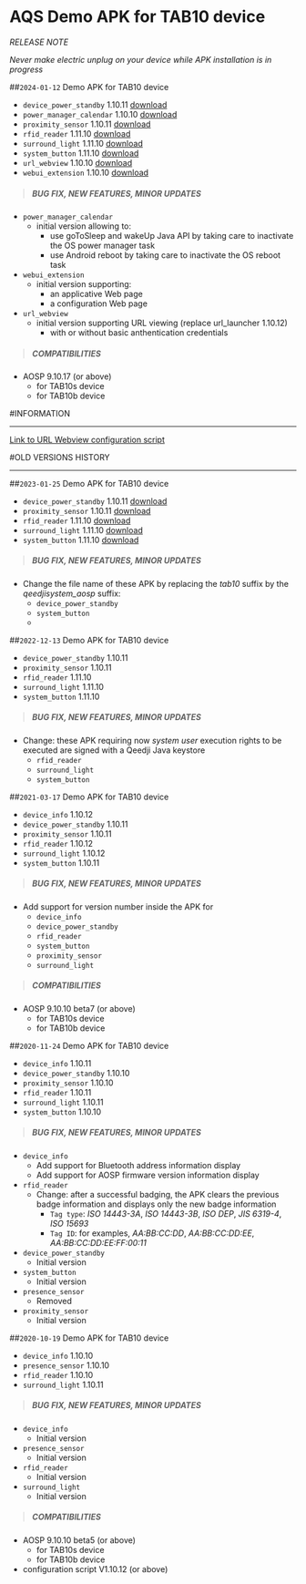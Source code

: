 # AQS Demo APK for TAB10 device
*RELEASE NOTE*

*Never make electric unplug on your device while APK installation is in progress*

##`2024-01-12` Demo APK for TAB10 device
- `device_power_standby` 1.10.11 [download](https://github.com/innes-labs/archives/downloads/tab10/APK/device_power_standby-qeedjisystem_aosp-setup-1.10.11.apk)
- `power_manager_calendar` 1.10.10 [download](https://github.com/innes-labs/archives/downloads/tab10/APK/power_manager_calendar-qeedjisystem_aosp-setup-1.10.10.apk)
- `proximity_sensor` 1.10.11 [download](https://github.com/innes-labs/archives/downloads/tab10/APK/proximity_sensor-tab10-setup-1.10.11.apk)
- `rfid_reader` 1.11.10 [download](https://github.com/innes-labs/archives/downloads/tab10/APK/rfid_reader-tab10-setup-1.11.10.apk)
- `surround_light` 1.11.10 [download](https://github.com/innes-labs/archives/downloads/tab10/APK/surround_light-tab10-setup-1.11.10.apk)
- `system_button` 1.11.10 [download](https://github.com/innes-labs/archives/downloads/tab10/APK/system_button-qeedjisystem_aosp-setup-1.11.10.apk)
- `url_webview` 1.10.10 [download](https://github.com/innes-labs/archives/downloads/tab10/APK/url_webview-qeedjisystem_aosp-setup-1.10.10.apk)
- `webui_extension` 1.10.10 [download](https://github.com/innes-labs/archives/downloads/tab10/APK/webui_extension-qeedjisystem_aosp-setup-1.10.10.apk)

>##### **BUG FIX, NEW FEATURES, MINOR UPDATES**
- `power_manager_calendar`
	- initial version allowing to:
		- use goToSleep and wakeUp Java API by taking care to inactivate the OS power manager task
		- use Android reboot by taking care to inactivate the OS reboot task
- `webui_extension`
	- initial version supporting:
		- an applicative Web page
		- a configuration Web page
- `url_webview`
	- initial version supporting URL viewing (replace url_launcher 1.10.12)
		- with or without basic anthentication credentials

>##### **COMPATIBILITIES**
- AOSP 9.10.17 (or above)
	- for TAB10s device
	- for TAB10b device

#INFORMATION
***********************************************************************

[Link to URL Webview configuration script](https://github.com/Qeedji/aosp-TAB10s-sdk/tree/master/examples/url_webview/configuration/000000000000.js)

#OLD VERSIONS HISTORY
*********************************************************************************************************

##`2023-01-25` Demo APK for TAB10 device
- `device_power_standby` 1.10.11 [download](https://github.com/innes-labs/archives/downloads/tab10/APK/device_power_standby-qeedjisystem_aosp-setup-1.10.11.apk)
- `proximity_sensor` 1.10.11 [download](https://github.com/innes-labs/archives/downloads/tab10/APK/proximity_sensor-tab10-setup-1.10.11.apk)
- `rfid_reader` 1.11.10 [download](https://github.com/innes-labs/archives/downloads/tab10/APK/rfid_reader-tab10-setup-1.11.10.apk)
- `surround_light` 1.11.10 [download](https://github.com/innes-labs/archives/downloads/tab10/APK/surround_light-tab10-setup-1.11.10.apk)
- `system_button` 1.11.10 [download](https://github.com/innes-labs/archives/downloads/tab10/APK/system_button-qeedjisystem_aosp-setup-1.11.10.apk)

>##### **BUG FIX, NEW FEATURES, MINOR UPDATES**
- Change the file name of these APK by replacing the *tab10* suffix by the *qeedjisystem_aosp* suffix:
	- `device_power_standby`
	- `system_button`
	-
##`2022-12-13` Demo APK for TAB10 device
- `device_power_standby` 1.10.11
- `proximity_sensor` 1.10.11
- `rfid_reader` 1.11.10
- `surround_light` 1.11.10
- `system_button` 1.11.10

>##### **BUG FIX, NEW FEATURES, MINOR UPDATES**
- Change: these APK requiring now *system user* execution rights to be executed are signed with a Qeedji Java keystore
	- `rfid_reader`
	- `surround_light`
	- `system_button`

##`2021-03-17` Demo APK for TAB10 device
- `device_info` 1.10.12
- `device_power_standby` 1.10.11
- `proximity_sensor` 1.10.11
- `rfid_reader` 1.10.12
- `surround_light` 1.10.12
- `system_button` 1.10.11

>##### **BUG FIX, NEW FEATURES, MINOR UPDATES**
- Add support for version number inside the APK for
	- `device_info`
	- `device_power_standby`
    - `rfid_reader`
    - `system_button`
    - `proximity_sensor`
	- `surround_light`
>##### **COMPATIBILITIES**
- AOSP 9.10.10 beta7 (or above)
	- for TAB10s device
	- for TAB10b device

##`2020-11-24` Demo APK for TAB10 device
- `device_info` 1.10.11
- `device_power_standby` 1.10.10
- `proximity_sensor` 1.10.10
- `rfid_reader` 1.10.11
- `surround_light` 1.10.11
- `system_button` 1.10.10

>##### **BUG FIX, NEW FEATURES, MINOR UPDATES**
- `device_info`
    - Add support for Bluetooth address information display
    - Add support for AOSP firmware version information display
- `rfid_reader`
     - Change: after a successful badging, the APK clears the previous badge information and displays only the new badge information
     	- `Tag type`: *ISO 14443-3A*, *ISO 14443-3B*, *ISO DEP*, *JIS 6319-4*, *ISO 15693*
     	- `Tag ID`: for examples, *AA:BB:CC:DD*, *AA:BB:CC:DD:EE*, *AA:BB:CC:DD:EE:FF:00:11*
- `device_power_standby`
    - Initial version
- `system_button`
    - Initial version
- `presence_sensor`
	- Removed
- `proximity_sensor`
	- Initial version

##`2020-10-19` Demo APK for TAB10 device
- `device_info` 1.10.10
- `presence_sensor` 1.10.10
- `rfid_reader` 1.10.10
- `surround_light` 1.10.11

>##### **BUG FIX, NEW FEATURES, MINOR UPDATES**
- `device_info`
	- Initial version
- `presence_sensor`
 	- Initial version
- `rfid_reader`
 	- Initial version
- `surround_light`
 	- Initial version

>##### **COMPATIBILITIES**
- AOSP 9.10.10 beta5 (or above)
	- for TAB10s device
	- for TAB10b device
- configuration script V1.10.12 (or above)
